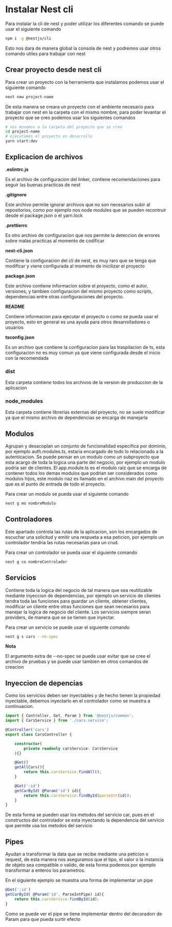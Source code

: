 # Instalar Nest cli

Para instalar la cli de nest y poder utilizar los diferentes comando se puede usar el siguiente comando

```bash
npm i -g @nestjs/cli
```

Esto nos dara de manera global la consola de nest y podremos usar otros comando utiles para trabajar con nest

## Crear proyecto desde nest cli

Para crear un proyecto con la herramienta que instalamos podemos usar el siguiente comando

```bash
nest new project-name
```

De esta manera se creara un proyecto con el ambiente necesario para trabajar con nest en la carpeta con el mismo nombre, para poder levantar el proyecto que se creo podemos usar los siguientes comandos

```bash
# nos movemos a la carpeta del proyecto que se creo
cd project-name
# ejecutamos el proyecto en desarrollo
yarn start:dev
```

## Explicacion de archivos

**.eslintrc.js**

Es el archivo de configuracion del linker, contiene recomendaciones para seguir las buenas practicas de nest

**.gitignore**

Este archivo permite ignorar archivos que no son necesarios subir al repositorios, como por ejemplo nos node modules que se pueden recontruir desde el package.json o el yarn.lock

**.prettierrc**

Es otro archivo de configuracion que nos permite la deteccion de errores sobre malas practicas al momento de codificar

**nest-cli.json**

Contiene la configuracion del cli de nest, es muy raro que se tenga que modificar y viene configurada al momento de inicilizar el proyecto

**package.json**

Este archivo contiene informacion sobre el proyecto, como el autor, versiones, y tambien configuracion del mismo proyecto como scripts, dependencias entre otras configuraciones del proyecto.

**README**

Contiene informacion para ejecutar el proyecto o como se pueda usar el proyecto, esto en general es una ayuda para otros desarrolladores o usuarios

**tsconfig.json**

Es un archivo que contiene la configuracion para las traspilacion de ts, esta configuracion no es muy comun ya que viene configurada desde el inicio con la recomendada

### dist

Esta carpeta contiene todos los archivos de la version de produccion de la aplicacion

### node_modules

Esta carpeta contiene librerias externas del proyecto, no se suele modificar ya que el mismo archivo de dependencias se encarga de manejarla

## Modulos

Agrupan y desacoplan un conjunto de funcionalidad especifica por dominio, por ejemplo auth.modules.ts, estaria encargado de todo lo relacionado a la autenticacion. Se puede pensar en un modulo como un subproyecto que esta acargo de toda la logica una parte del negocio, por ejemplo un modulo podria ser de clientes. El app.module.ts es el modulo raiz que se encarga de contener todos los demas modulos que podrian ser considerados como modulos hijos, este modulo riaz es llamado en el archivo main del proyecto que es el punto de entrada de todo el proyecto.

Para crear un modulo se pueda usar el siguiente comando

```bash
nest g mo nombreModulo 
```

## Controladores

Este apartado controla las rutas de la aplicacion, son los encargados de escuchar una solicitud y emitir una respueta a esa peticion, por ejemplo un controlador tendria las rutas necesarias para un crud. 

Para crear un controlador se pueda usar el siguiente comando

```bash
nest g co nombreControlador
```

## Servicios

Contiene toda la logica del negocio de tal manera que sea reutilizable mediante inyeccion de dependencias, por ejemplo un servicio de clientes tendra toda las funciones para guardar un cliente, obtener clientes, modificar un cliente entre otras funciones que sean necesarios para manejar la logica de negocio del cliente. Los servicios siempre seran providers, de manera que se se tienen que inyectar.

Para crear un servicio se puede usar el siguiente comando


```bash
nest g s cars --no-spec
```

**Nota**

El argumento extra de --no-spec se puede usar  evitar que se cree el archivo de pruebas y se puede usar tambien en otros comandos de creacion

## Inyeccion de depencias

Como los servicios deben ser inyectables y de hecho tienen la propiedad inyectable, debemos inyectarlo en el controlador como se muestra a continuacion.

```ts
import { Controller, Get, Param } from '@nestjs/common';
import { CarsService } from './cars.service';

@Controller('cars')
export class CarsController {

    constructor(
        private readonly carsService: CarsService
    ){}

    @Get()
    getAllCars(){
        return this.carsService.findAll();
    }

    @Get(':id')
    getCarById( @Param('id') id){
        return this.carsService.findById(parseInt(id));
    }
}
```

De esta forma se pueden usar los metodos del servicio car, pues en el constructos del controlador se esta inyectando la dependencia del servicio que permite usa los metodos del servicio

## Pipes

Ayudan a transformar la data que se recibe mediante una peticion o request, de esta manera nos aseguramos que el tipo, el valor o la instancia de objeto sea compatible o valido, de esta forma podemos por ejemplo transformar a enteros los parametros. 

En el siguiente ejemplo se muestra una forma de implementar un pipe

```ts
@Get(':id')
getCarById( @Param('id', ParseIntPipe) id){
    return this.carsService.findById(id);
}
```

Como se puede ver el pipe se tiene implementar dentro del decoradorr de Param para que pueda surtir efecto